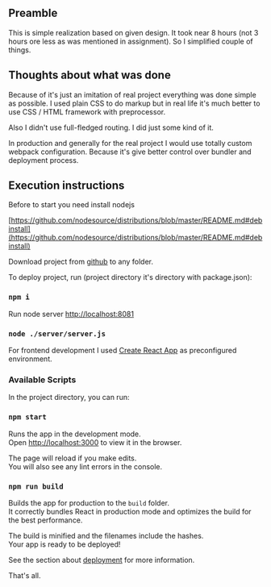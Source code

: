 ## Preamble

This is simple realization based on given design. It took near 8 hours (not 3 hours ore less as was mentioned in assignment).
So I simplified couple of things.

## Thoughts about what was done

Because of it's just an imitation of real project everything was done simple as possible. I used plain CSS to do markup but in
real life it's much better to use CSS / HTML framework with preprocessor.

Also I didn't use full-fledged routing. I did just some kind of it.

In production and generally for the real project I would use totally custom webpack configuration. Because it's give better
control over bundler and deployment process.


## Execution instructions

Before to start you need install nodejs

[https://github.com/nodesource/distributions/blob/master/README.md#debinstall](https://github.com/nodesource/distributions/blob/master/README.md#debinstall)

Download project from [github](https://github.com/VasyaPetroff/testr-test) to any folder.

To deploy project, run (project directory it's directory with package.json):

### `npm i`

Run node server [http://localhost:8081](http://localhost:8081)

### `node ./server/server.js`

For frontend development I used [Create React App](https://github.com/facebook/create-react-app) as preconfigured environment.

### Available Scripts

In the project directory, you can run:

### `npm start`

Runs the app in the development mode.<br />
Open [http://localhost:3000](http://localhost:3000) to view it in the browser.

The page will reload if you make edits.<br />
You will also see any lint errors in the console.

### `npm run build`

Builds the app for production to the `build` folder.<br />
It correctly bundles React in production mode and optimizes the build for the best performance.

The build is minified and the filenames include the hashes.<br />
Your app is ready to be deployed!

See the section about [deployment](https://facebook.github.io/create-react-app/docs/deployment) for more information.

That's all.